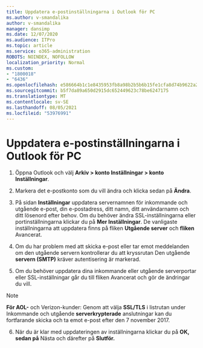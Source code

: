 ```yaml
---
title: Uppdatera e-postinställningarna i Outlook för PC
ms.author: v-smandalika
author: v-smandalika
manager: dansimp
ms.date: 12/07/2020
ms.audience: ITPro
ms.topic: article
ms.service: o365-administration
ROBOTS: NOINDEX, NOFOLLOW
localization_priority: Normal
ms.custom:
- "1800018"
- "6436"
ms.openlocfilehash: e586664b1c1e8435953fb8a98b2b5b6b15fe1cfa8d74b9622a257cb1751fc799
ms.sourcegitcommit: b5f7da89a650d2915dc652449623c78be6247175
ms.translationtype: MT
ms.contentlocale: sv-SE
ms.lasthandoff: 08/05/2021
ms.locfileid: "53976991"
---
```

# <a name="how-to-update-email-settings-in-outlook-for-pc"></a>Uppdatera e-postinställningarna i Outlook för PC

1. Öppna Outlook och välj **Arkiv > konto Inställningar > konto Inställningar**.

2. Markera det e-postkonto som du vill ändra och klicka sedan på **Ändra**. 

3. På sidan **Inställningar** uppdatera servernamnen för inkommande och utgående e-post, din e-postadress, ditt namn, ditt användarnamn och ditt lösenord efter behov. Om du behöver ändra SSL-inställningarna eller portinställningarna klickar du på **Mer Inställningar**. De vanligaste inställningarna att uppdatera finns på fliken **Utgående server** och **fliken** Avancerat.

4. Om du har problem med att skicka e-post eller tar emot meddelanden om den utgående servern kontrollerar du att kryssrutan Den utgående **servern (SMTP)** kräver autentisering är markerad.

5. Om du behöver uppdatera dina inkommande eller utgående  serverportar eller SSL-inställningar går du till fliken Avancerat och gör de ändringar du vill.

> [!NOTE]
> **För AOL-** och Verizon-kunder: Genom att välja **SSL/TLS** i listrutan under Inkommande och utgående **serverkrypterade** anslutningar kan du fortfarande skicka och ta emot e-post efter den 7 november 2017.

6. När du är klar med uppdateringen av inställningarna klickar du på **OK,** **sedan på** Nästa och därefter på **Slutför.**


